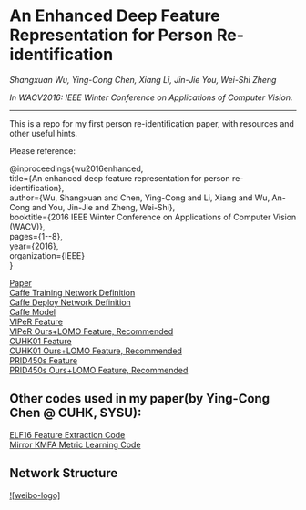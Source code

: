 # An Enhanced Deep Feature Representation for Person Re-identification
*Shangxuan Wu, Ying-Cong Chen, Xiang Li, Jin-Jie You, Wei-Shi Zheng*

*In WACV2016: IEEE Winter Conference on Applications of Computer Vision.*

---
This is a repo for my first person re-identification paper, with resources and other useful hints.

Please reference:

@inproceedings{wu2016enhanced,  
  title={An enhanced deep feature representation for person re-identification},  
  author={Wu, Shangxuan and Chen, Ying-Cong and Li, Xiang and Wu, An-Cong and You, Jin-Jie and Zheng, Wei-Shi},  
  booktitle={2016 IEEE Winter Conference on Applications of Computer Vision (WACV)},  
  pages={1--8},  
  year={2016},  
  organization={IEEE}  
}

[Paper](http://ieeexplore.ieee.org/xpls/abs_all.jsp?arnumber=7477681 "IEEE Website")  
[Caffe Training Network Definition](https://github.com/alanwsx/Feature_Fusion_Net/blob/master/FFN.prototxt "GitHub")  
[Caffe Deploy Network Definition](https://github.com/alanwsx/Feature_Fusion_Net/blob/master/FFN_feature_extraction.prototxt "GitHub")  
[Caffe Model](http://isee.sysu.edu.cn/files/resource/FFN.caffemodel "SYSU iSEE-Lab Website")  
[VIPeR Feature](http://isee.sysu.edu.cn/files/resource/viper_mix.mat "SYSU iSEE-Lab Website")  
[VIPeR Ours+LOMO Feature, Recommended](http://isee.sysu.edu.cn/files/resource/viper_lomo_mix.mat "SYSU iSEE-Lab Website")  
[CUHK01 Feature](http://isee.sysu.edu.cn/files/resource/cuhk_mix.mat "SYSU iSEE-Lab Website")  
[CUHK01 Ours+LOMO Feature, Recommended](http://isee.sysu.edu.cn/files/resource/cuhk_lomo_mix.mat "SYSU iSEE-Lab Website")  
[PRID450s Feature](http://isee.sysu.edu.cn/files/resource/prid_mix.mat "SYSU iSEE-Lab Website")  
[PRID450s Ours+LOMO Feature, Recommended](http://isee.sysu.edu.cn/files/resource/prid_lomo_mix.mat "SYSU iSEE-Lab Website")

Other codes used in my paper(by Ying-Cong Chen @ CUHK, SYSU):
---

[ELF16 Feature Extraction Code](http://isee.sysu.edu.cn/~chenyingcong/code/demo_feat.zip "SYSU iSEE-Lab Website")  
[Mirror KMFA Metric Learning Code](http://isee.sysu.edu.cn/~zhwshi/Research/PreprintVersion/Mirror%20Representation%20for%20Modeling%20View-specific%20Transform%20in%20Person%20Re-identification.pdf "SYSU iSEE-Lab Website")  

Network Structure
---
[![weibo-logo]](https://github.com/alanwsx/Feature_Fusion_Net/blob/master/Network_Structure.jpg)  
